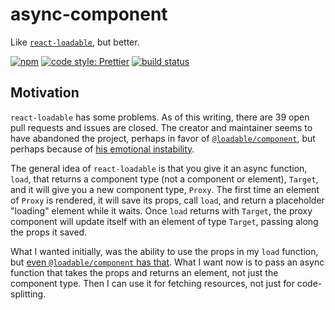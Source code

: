# async-component

Like [`react-loadable`](https://github.com/jamiebuilds/react-loadable), but
better.

[![npm](https://img.shields.io/npm/v/@thejohnfreeman/async-component.svg)](https://www.npmjs.com/package/@thejohnfreeman/async-component)
[![code style: Prettier](https://img.shields.io/badge/code_style-prettier-ff69b4.svg?style=flat)](https://github.com/prettier/prettier)
[![build status](https://travis-ci.org/thejohnfreeman/async-component.svg?branch=master)](https://travis-ci.org/thejohnfreeman/async-component)


## Motivation

`react-loadable` has some problems. As of this writing, there are 39 open pull
requests and issues are closed. The creator and maintainer seems to have
abandoned the project, perhaps in favor of
[`@loadable/component`](https://www.smooth-code.com/open-source/loadable-components/),
but perhaps because of [his emotional instability](https://archive.fo/0ZYam).

The general idea of `react-loadable` is that you give it an async function,
`load`, that returns a component type (not a component or element), `Target`,
and it will give you a new component type, `Proxy`. The first time an element
of `Proxy` is rendered, it will save its props, call `load`, and return
a placeholder "loading" element while it waits. Once `load` returns with
`Target`, the proxy component will update itself with an element of type
`Target`, passing along the props it saved.

What I wanted initially, was the ability to use the props in my `load`
function, but [even `@loadable/component` has
that](https://www.smooth-code.com/open-source/loadable-components/docs/dynamic-import/).
What I want now is to pass an async function that takes the props and returns
an element, not just the component type. Then I can use it for fetching
resources, not just for code-splitting.
